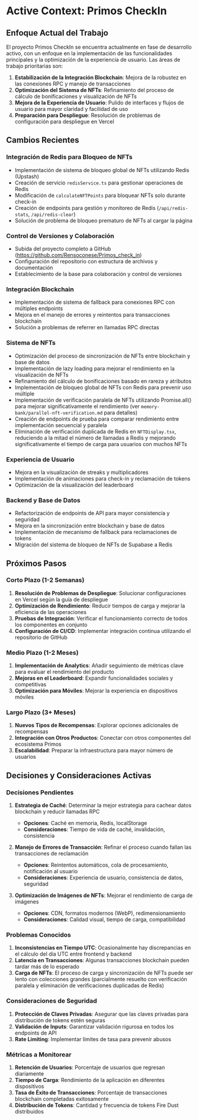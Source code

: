 # Active Context: Primos CheckIn

## Enfoque Actual del Trabajo
El proyecto Primos CheckIn se encuentra actualmente en fase de desarrollo activo, con un enfoque en la implementación de las funcionalidades principales y la optimización de la experiencia de usuario. Las áreas de trabajo prioritarias son:

1. **Estabilización de la Integración Blockchain**: Mejora de la robustez en las conexiones RPC y manejo de transacciones
2. **Optimización del Sistema de NFTs**: Refinamiento del proceso de cálculo de bonificaciones y visualización de NFTs
3. **Mejora de la Experiencia de Usuario**: Pulido de interfaces y flujos de usuario para mayor claridad y facilidad de uso
4. **Preparación para Despliegue**: Resolución de problemas de configuración para despliegue en Vercel

## Cambios Recientes

### Integración de Redis para Bloqueo de NFTs
- Implementación de sistema de bloqueo global de NFTs utilizando Redis (Upstash)
- Creación de servicio `redisService.ts` para gestionar operaciones de Redis
- Modificación de `calculateNFTPoints` para bloquear NFTs solo durante check-in
- Creación de endpoints para gestión y monitoreo de Redis (`/api/redis-stats`, `/api/redis-clear`)
- Solución de problema de bloqueo prematuro de NFTs al cargar la página

### Control de Versiones y Colaboración
- Subida del proyecto completo a GitHub (https://github.com/Rensoconese/Primos_check_in)
- Configuración del repositorio con estructura de archivos y documentación
- Establecimiento de la base para colaboración y control de versiones

### Integración Blockchain
- Implementación de sistema de fallback para conexiones RPC con múltiples endpoints
- Mejora en el manejo de errores y reintentos para transacciones blockchain
- Solución a problemas de referrer en llamadas RPC directas

### Sistema de NFTs
- Optimización del proceso de sincronización de NFTs entre blockchain y base de datos
- Implementación de lazy loading para mejorar el rendimiento en la visualización de NFTs
- Refinamiento del cálculo de bonificaciones basado en rareza y atributos
- Implementación de bloqueo global de NFTs con Redis para prevenir uso múltiple
- Implementación de verificación paralela de NFTs utilizando Promise.all() para mejorar significativamente el rendimiento (ver `memory-bank/parallel-nft-verification.md` para detalles)
- Creación de endpoints de prueba para comparar rendimiento entre implementación secuencial y paralela
- Eliminación de verificación duplicada de Redis en `NFTDisplay.tsx`, reduciendo a la mitad el número de llamadas a Redis y mejorando significativamente el tiempo de carga para usuarios con muchos NFTs

### Experiencia de Usuario
- Mejora en la visualización de streaks y multiplicadores
- Implementación de animaciones para check-in y reclamación de tokens
- Optimización de la visualización del leaderboard

### Backend y Base de Datos
- Refactorización de endpoints de API para mayor consistencia y seguridad
- Mejora en la sincronización entre blockchain y base de datos
- Implementación de mecanismo de fallback para reclamaciones de tokens
- Migración del sistema de bloqueo de NFTs de Supabase a Redis

## Próximos Pasos

### Corto Plazo (1-2 Semanas)
1. **Resolución de Problemas de Despliegue**: Solucionar configuraciones en Vercel según la guía de despliegue
2. **Optimización de Rendimiento**: Reducir tiempos de carga y mejorar la eficiencia de las operaciones
3. **Pruebas de Integración**: Verificar el funcionamiento correcto de todos los componentes en conjunto
4. **Configuración de CI/CD**: Implementar integración continua utilizando el repositorio de GitHub

### Medio Plazo (1-2 Meses)
1. **Implementación de Analytics**: Añadir seguimiento de métricas clave para evaluar el rendimiento del producto
2. **Mejoras en el Leaderboard**: Expandir funcionalidades sociales y competitivas
3. **Optimización para Móviles**: Mejorar la experiencia en dispositivos móviles

### Largo Plazo (3+ Meses)
1. **Nuevos Tipos de Recompensas**: Explorar opciones adicionales de recompensas
2. **Integración con Otros Productos**: Conectar con otros componentes del ecosistema Primos
3. **Escalabilidad**: Preparar la infraestructura para mayor número de usuarios

## Decisiones y Consideraciones Activas

### Decisiones Pendientes
1. **Estrategia de Caché**: Determinar la mejor estrategia para cachear datos blockchain y reducir llamadas RPC
   - **Opciones**: Caché en memoria, Redis, localStorage
   - **Consideraciones**: Tiempo de vida de caché, invalidación, consistencia

2. **Manejo de Errores de Transacción**: Refinar el proceso cuando fallan las transacciones de reclamación
   - **Opciones**: Reintentos automáticos, cola de procesamiento, notificación al usuario
   - **Consideraciones**: Experiencia de usuario, consistencia de datos, seguridad

3. **Optimización de Imágenes de NFTs**: Mejorar el rendimiento de carga de imágenes
   - **Opciones**: CDN, formatos modernos (WebP), redimensionamiento
   - **Consideraciones**: Calidad visual, tiempo de carga, compatibilidad

### Problemas Conocidos
1. **Inconsistencias en Tiempo UTC**: Ocasionalmente hay discrepancias en el cálculo del día UTC entre frontend y backend
2. **Latencia en Transacciones**: Algunas transacciones blockchain pueden tardar más de lo esperado
3. **Carga de NFTs**: El proceso de carga y sincronización de NFTs puede ser lento con colecciones grandes (parcialmente resuelto con verificación paralela y eliminación de verificaciones duplicadas de Redis)

### Consideraciones de Seguridad
1. **Protección de Claves Privadas**: Asegurar que las claves privadas para distribución de tokens estén seguras
2. **Validación de Inputs**: Garantizar validación rigurosa en todos los endpoints de API
3. **Rate Limiting**: Implementar límites de tasa para prevenir abusos

### Métricas a Monitorear
1. **Retención de Usuarios**: Porcentaje de usuarios que regresan diariamente
2. **Tiempo de Carga**: Rendimiento de la aplicación en diferentes dispositivos
3. **Tasa de Éxito de Transacciones**: Porcentaje de transacciones blockchain completadas exitosamente
4. **Distribución de Tokens**: Cantidad y frecuencia de tokens Fire Dust distribuidos